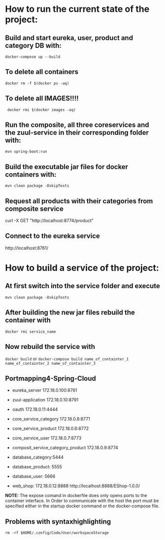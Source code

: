 # How to run the current state of the project:

## Build and start eureka, user, product and category DB with:

```docker-compose up --build```

## To delete all containers
``` docker rm -f $(docker ps -aq) ```

## To delete all IMAGES!!!!
``` docker rmi $(docker images -aq)```

## Run the composite, all three coreservices and the zuul-service in their corresponding folder with:
```mvn spring-boot:run``` 

## Build the executable jar files for docker containers with:
```mvn clean package -DskipTests```

## Request all products with their categories from composite service

curl -X GET "http://localhost:8774/product"

## Connect to the eureka service

http://localhost:8761/

# How to build a service of the project:

## At first switch into the service folder and execute
```mvn clean package -DskipTests```

## After building the new jar files rebuild the container with
```docker rmi service_name```

## Now rebuild the service with
```docker build``` or ```docker-compose build name_of_containter_1 name_of_containter_2 name_of_containter_3```


## Portmapping4-Spring-Cloud

- eureka_server 172.18.0.100:8761
- zuul-application 172.18.0.10:8791
- oauth 172.18.0.11:4444

- core_service_category 172.18.0.8:8771 
- core_service_product 172.18.0.6:8772
- core_service_user 172.18.0.7:8773
- composit_service_category_product 172.18.0.9:8774

- database_category:5444
- database_product: 5555
- database_user: 5666

- web_shop: 172.18.0.12:8888 http://localhost:8888/EShop-1.0.0/

**NOTE:** The expose comand in dockerfile does only opens ports to the container interface. In Order to communicate with the host
the port must be specified either in the startup docker command or the docker-compose file.

## Problems with syntaxhighlighting 

``` rm -rf $HOME/.config/Code/User/workspaceStorage ```